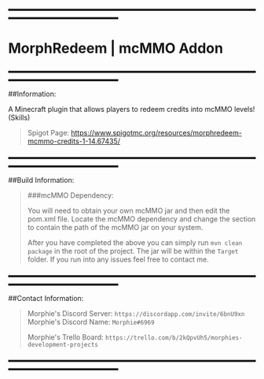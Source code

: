 ▬▬▬▬▬▬▬▬▬▬▬▬▬▬▬▬▬▬▬▬▬▬▬▬▬▬▬▬▬▬▬▬▬▬▬▬▬▬▬▬▬▬▬▬▬▬▬▬▬▬▬▬
# MorphRedeem | mcMMO Addon
▬▬▬▬▬▬▬▬▬▬▬▬▬▬▬▬▬▬▬▬▬▬▬▬▬▬▬▬▬▬▬▬▬▬▬▬▬▬▬▬▬▬▬▬▬▬▬▬▬▬▬▬

##Information:

A Minecraft plugin that allows players to redeem credits into mcMMO levels! (Skills)
> Spigot Page: https://www.spigotmc.org/resources/morphredeem-mcmmo-credits-1-14.67435/

▬▬▬▬▬▬▬▬▬▬▬▬▬▬▬▬▬▬▬▬▬▬▬▬▬▬▬▬▬▬▬▬▬▬▬▬▬▬▬▬▬▬▬▬▬▬▬▬▬▬▬▬

##Build Information:

> ###mcMMO Dependency:
>
> You will need to obtain your own mcMMO jar and then edit the pom.xml file. Locate the mcMMO
> dependency and change the <systemPath> section to contain the path of the mcMMO jar on your system.
>
> After you have completed the above you can simply run `mvn clean package` in the root of the project.
> The jar will be within the `Target` folder. If you run into any issues feel free to contact me.

▬▬▬▬▬▬▬▬▬▬▬▬▬▬▬▬▬▬▬▬▬▬▬▬▬▬▬▬▬▬▬▬▬▬▬▬▬▬▬▬▬▬▬▬▬▬▬▬▬▬▬▬

##Contact Information:

> Morphie's Discord Server: `https://discordapp.com/invite/6bnU9xn`
> Morphie's Discord Name: `Morphie#6969`
> 
> Morphie's Trello Board: `https://trello.com/b/2kQpvUh5/morphies-development-projects`

▬▬▬▬▬▬▬▬▬▬▬▬▬▬▬▬▬▬▬▬▬▬▬▬▬▬▬▬▬▬▬▬▬▬▬▬▬▬▬▬▬▬▬▬▬▬▬▬▬▬▬▬